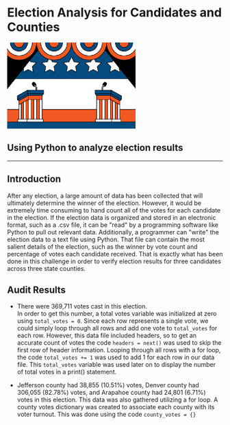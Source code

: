 # Election Analysis for Candidates and Counties

![Podium](https://github.com/Mots94/Election_Analysis/blob/main/Resources/podiums.png)

## Using Python to analyze election results
---

## Introduction

After any election, a large amount of data has been collected that will ultimately determine the winner of the election.  However, it would be extremely time consuming to hand count all of the votes for each candidate in the election.  If the election data is organized and stored in an electronic format, such as a .csv file, it can be "read" by a programming software like Python to pull out relevant data.  Additionally, a programmer can "write" the election data to a text file using Python. That file can contain the most salient details of the election, such as the winner by vote count and percentage of votes each candidate received.  That is exactly what has been done in this challenge in order to verify election results for three candidates across three state counties.  

## Audit Results

* There were 369,711 votes cast in this election.  
In order to get this number, a total votes variable was initialized at zero using `total_votes = 0`.  Since each row represents a single vote, we could simply loop through all rows and add one vote to `total_votes` for each row.  However, this data file included headers, so to get an accurate count of votes the code `headers = next()` was used to skip the first row of header information.  Looping through all rows with a for loop, the code `total_votes += 1` was used to add 1 for each row in our data file.  This `total_votes` variable was used later on to display the number of total votes in a print() statement. 

* Jefferson county had 38,855 (10.51%) votes, Denver county had 306,055 (82.78%) votes, and Arapahoe county had 24,801 (6.71%) votes in this election.
This data was also gathered utilizing a for loop.  A county votes dictionary was created to associate each county with its voter turnout.  This was done using the code `county_votes = {}`


